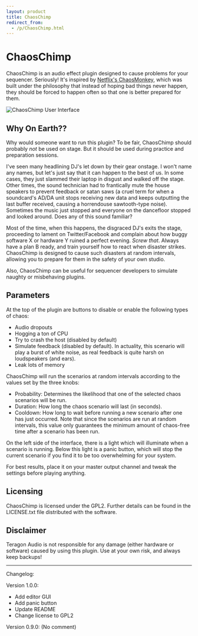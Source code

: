 ```yaml
---
layout: product
title: ChaosChimp
redirect_from:
  - /p/ChaosChimp.html
---
```


ChaosChimp
==========

ChaosChimp is an audio effect plugin designed to cause problems for your
sequencer. Seriously! It's inspired by [Netflix's ChaosMonkey][1], which was
built under the philosophy that instead of hoping bad things never happen,
they should be forced to happen often so that one is better prepared for them.

![ChaosChimp User Interface](http://static.teragonaudio.com/website/ta_chaoschimp.png)


Why On Earth??
--------------

Why would someone want to run this plugin? To be fair, ChaosChimp should
probably *not* be used on stage. But it should be used during practice and
preparation sessions.

I've seen many headlining DJ's let down by their gear onstage. I won't name
any names, but let's just say that it can happen to the best of us. In some
cases, they just slammed their laptop in disgust and walked off the stage.
Other times, the sound technician had to frantically mute the house speakers
to prevent feedback or satan saws (a cruel term for when a soundcard's AD/DA
unit stops receiving new data and keeps outputting the last buffer received,
causing a horrendouse sawtooth-type noise). Sometimes the music just stopped
and everyone on the dancefloor stopped and looked around. Does any of this
sound familiar?

Most of the time, when this happens, the disgraced DJ's exits the stage,
proceeding to lament on Twitter/Facebook and complain about how buggy software
X or hardware Y ruined a perfect evening. *Screw that*. Always have a plan B
ready, and train yourself how to react when disaster strikes. ChaosChimp is
designed to cause such disasters at random intervals, allowing you to prepare
for them in the safety of your own studio.

Also, ChaosChimp can be useful for sequencer developers to simulate naughty or
misbehaving plugins.


Parameters
----------

At the top of the plugin are buttons to disable or enable the following types
of chaos:

* Audio dropouts
* Hogging a ton of CPU
* Try to crash the host (disabled by default)
* Simulate feedback (disabled by default). In actuality, this scenario will
  play a burst of white noise, as real feedback is quite harsh on
  loudspeakers (and ears).
* Leak lots of memory

ChaosChimp will run the scenarios at random intervals according to the values
set by the three knobs:

* Probability: Determines the likelihood that one of the selected chaos
  scenarios will be run.
* Duration: How long the chaos scenario will last (in seconds).
* Cooldown: How long to wait before running a new scenario after one has just
  occurred. Note that since the scenarios are run at random intervals, this
  value only guarantees the minimum amount of chaos-free time after a scenario
  has been run.

On the left side of the interface, there is a light which will illuminate when
a scenario is running. Below this light is a panic button, which will stop the
current scenario if you find it to be too overwhelming for your system.

For best results, place it on your master output channel and tweak the
settings before playing anything.


Licensing
---------

ChaosChimp is licensed under the GPL2. Further details can be found in the
LICENSE.txt file distributed with the software.


Disclaimer
----------

Teragon Audio is not responsible for any damage (either hardware or software)
caused by using this plugin. Use at your own risk, and always keep backups!





- - -

Changelog:

Version 1.0.0:
- Add editor GUI
- Add panic button
- Update README
- Change license to GPL2

Version 0.9.0:
(No comment)


[1]: http://techblog.netflix.com/2010/12/5-lessons-weve-learned-using-aws.html
